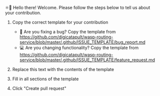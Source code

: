 ⚛👋 Hello there! Welcome. Please follow the steps below to tell us about your contribution.

1. Copy the correct template for your contribution

   - 🐛 Are you fixing a bug? Copy the template from <https://github.com/digicatapult/wasp-routing-service/blob/master/.github/ISSUE_TEMPLATE/bug_report.md>
   - 💻 Are you changing functionality? Copy the template from <https://github.com/digicatapult/wasp-routing-service/blob/master/.github/ISSUE_TEMPLATE/feature_request.md>

2. Replace this text with the contents of the template
3. Fill in all sections of the template
4. Click "Create pull request"
